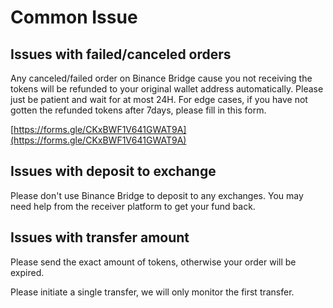 # Common Issue

## Issues with failed/canceled orders

Any canceled/failed order on Binance Bridge cause you not receiving the tokens will be refunded to your original wallet address automatically. Please just be patient and wait for at most 24H. For edge cases, if you have not gotten the refunded tokens after 7days, please fill in this form.   
  
[https://forms.gle/CKxBWF1V641GWAT9A](https://forms.gle/CKxBWF1V641GWAT9A)

## Issues with deposit to exchange

Please don't use Binance Bridge to deposit to any exchanges. You may need help from the receiver platform to get your fund back.

## Issues with transfer amount

Please send the exact amount of tokens, otherwise your order will be expired. 

Please initiate a single transfer, we will only monitor the first transfer.







